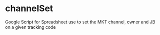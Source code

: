 # channelSet
Google Script for Spreadsheet use to set the MKT channel, owner and JB on a given tracking code
